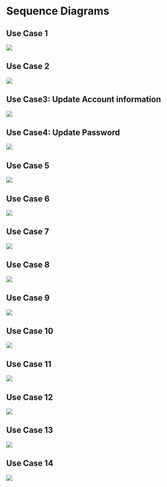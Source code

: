 # Sequence Diagrams

## Use Case 1

![](media/07.01.SequenceDiagrams.UseCase1.png)

## Use Case 2

![](media/07.01.SequenceDiagrams.UseCase2.png)

## Use Case3: Update Account information

![](media/07.01.SequenceDiagrams.UseCase3.png)

## Use Case4: Update Password

![](media/07.01.SequenceDiagrams.UseCase4.png)

## Use Case 5

![](media/07.01.SequenceDiagrams.UseCase5.png)

## Use Case 6

![](media/07.01.SequenceDiagrams.UseCase6.png)

## Use Case 7

![](media/07.01.SequenceDiagrams.UseCase7.png)

## Use Case 8

![](media/07.01.SequenceDiagrams.UseCase8.png)

## Use Case 9

![](media/07.01.SequenceDiagrams.UseCase9.png)

## Use Case 10

![](media/07.01.SequenceDiagrams.UseCase10updated.png)

## Use Case 11

![](media/07.01.SequenceDiagrams.UseCase11.png)

## Use Case 12

![](media/07.01.SequenceDiagrams.UseCase12.png)

## Use Case 13

![](media/07.01.SequenceDiagrams.UseCase13.png)

## Use Case 14

![](media/07.01.SequenceDiagrams.UseCase14.png)

